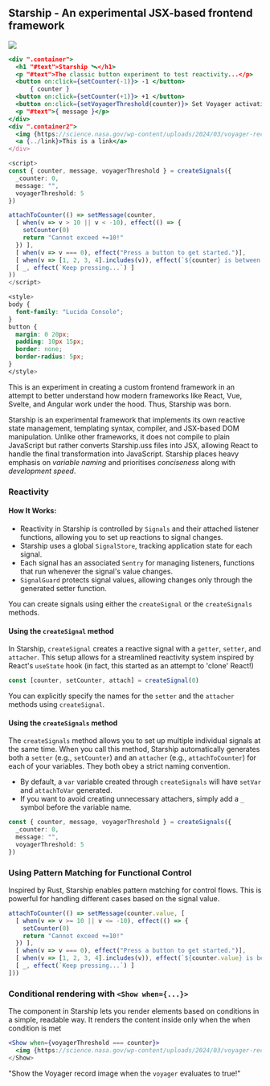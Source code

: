 ## Starship - An experimental JSX-based frontend framework ###

![](https://raw.githubusercontent.com/mylanvoos/starship/refs/heads/main/public/starship.png)

```jsx
<div ".container">
  <h1 "#text">Starship 🛰️</h1>
  <p "#text">The classic button experiment to test reactivity...</p>
  <button on:click={setCounter(-1)}> -1 </button>
      { counter }
  <button on:click={setCounter(+1)}> +1 </button>
  <button on:click={setVoyagerThreshold(counter)}> Set Voyager activation code </button>
  <p "#text">{ message }</p>
</div>
<div ".container2">
  <img {https://science.nasa.gov/wp-content/uploads/2024/03/voyager-record-diagram.jpeg} "NASA Voyager" [450,250] />
  <a {../link}>This is a link</a>
</div>
```
```typescript
<script>
const { counter, message, voyagerThreshold } = createSignals({
  _counter: 0,
  message: "",
  voyagerThreshold: 5
})

attachToCounter(() => setMessage(counter,
  [ when(v => v > 10 || v < -10), effect(() => {
    setCounter(0)
    return "Cannot exceed +=10!"
  }) ],
  [ when(v => v === 0), effect("Press a button to get started.")],
  [ when(v => [1, 2, 3, 4].includes(v)), effect(`${counter} is between [1, 4] (you can do range-based pattern matching!)`)],
  [ _, effect(`Keep pressing...`) ]
))
</script>
```
```css
<style>
body {
  font-family: "Lucida Console";
}
button {
  margin: 0 20px;
  padding: 10px 15px;
  border: none;
  border-radius: 5px;
}
</style>
```

This is an experiment in creating a custom frontend framework in an attempt to better understand how modern frameworks like React, Vue, Svelte, and Angular work under the hood. Thus, Starship was born.

Starship is an experimental framework that implements its own reactive state management, templating syntax, compiler, and JSX-based DOM manipulation. Unlike other frameworks, it does not compile to plain JavaScript but rather converts Starship.uss files into JSX, allowing React to handle the final transformation into JavaScript. Starship places heavy emphasis on *variable naming* and prioritises *conciseness* along with *development speed*. 

### Reactivity

#### How It Works:

- Reactivity in Starship is controlled by `Signals` and their attached listener functions, allowing you to set up reactions to signal changes.
- Starship uses a global `SignalStore`, tracking application state for each signal.
- Each signal has an associated `Sentry` for managing listeners, functions that run whenever the signal's value changes.
- `SignalGuard` protects signal values, allowing changes only through the generated setter function.

You can create signals using either the `createSignal` or the `createSignals` methods.

#### Using the `createSignal` method

In Starship, `createSignal` creates a reactive signal with a `getter`, `setter`, and `attacher`. This setup allows for a streamlined reactivity system inspired by React's `useState` hook (in fact, this started as an attempt to 'clone' React!)

```typescript
const [counter, setCounter, attach] = createSignal(0)
```

You can explicitly specify the names for the `setter` and the `attacher` methods using `createSignal`.

#### Using the `createSignals` method

The `createSignals` method allows you to set up multiple individual signals at the same time. When you call this method, Starship automatically generates both a `setter` (e.g., `setCounter`) and an `attacher` (e.g., `attachToCounter`) for each of your variables. They both obey a strict naming convention.

- By default, a `var` variable created through `createSignals` will have `setVar` and `attachToVar` generated.
- If you want to avoid creating unnecessary attachers, simply add a `_` symbol before the variable name.

```typescript
const { counter, message, voyagerThreshold } = createSignals({
  _counter: 0,
  message: "",
  voyagerThreshold: 5
})
```

### Using Pattern Matching for Functional Control

Inspired by Rust, Starship enables pattern matching for control flows. This is powerful for handling different cases based on the signal value.

```typescript
attachToCounter(() => setMessage(counter.value, [
  [ when(v => v >= 10 || v <= -10), effect(() => {
    setCounter(0)
    return "Cannot exceed +=10!"
  }) ],
  [ when(v => v === 0), effect("Press a button to get started.")],
  [ when(v => [1, 2, 3, 4].includes(v)), effect(`${counter.value} is between [1, 4] (you can do range-based pattern matching!)`)],
  [ _, effect(`Keep pressing...`) ]
]))
```

### Conditional rendering with `<Show when={...}>`
The <Show> component in Starship lets you render elements based on conditions in a simple, readable way. It renders the content inside <Show> only when the when condition is met

```jsx
<Show when={voyagerThreshold === counter}>
  <img {https://science.nasa.gov/wp-content/uploads/2024/03/voyager-record-diagram.jpeg} />
</Show>
```

"Show the Voyager record image when the `voyager` evaluates to true!"
